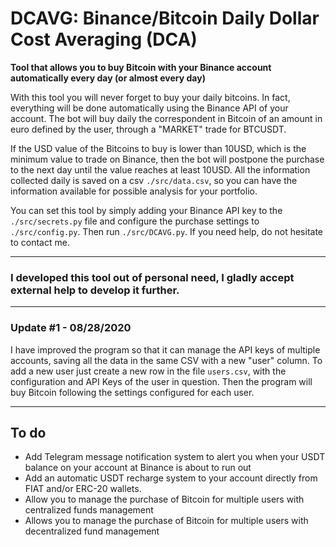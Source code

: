 # DCAVG: Binance/Bitcoin Daily Dollar Cost Averaging (DCA)
**Tool that allows you to buy Bitcoin with your Binance account automatically every day (or almost every day)**

With this tool you will never forget to buy your daily bitcoins. In fact, everything will be done automatically using the Binance API of your account. 
The bot will buy daily the correspondent in Bitcoin of an amount in euro defined by the user, through a "MARKET" trade for BTCUSDT. 

If the USD value of the Bitcoins to buy is lower than 10USD, which is the minimum value to trade on Binance, then the bot will postpone the purchase to the next day until the value reaches at least 10USD. 
All the information collected daily is saved on a csv `./src/data.csv`, so you can have the information available for possible analysis for your portfolio.   

You can set this tool by simply adding your Binance API key to the `./src/secrets.py` file and configure the purchase settings to `./src/config.py`. Then run `./src/DCAVG.py`. If you need help, do not hesitate to contact me. 

---

### I developed this tool out of personal need, I gladly accept external help to develop it further.

---

### Update #1 - 08/28/2020

I have improved the program so that it can manage the API keys of multiple accounts, saving all the data in the same CSV with a new "user" column. To add a new user just create a new row in the file `users.csv`, with the configuration and API Keys of the user in question. Then the program will buy Bitcoin following the settings configured for each user. 

---


## To do

 - Add Telegram message notification system to alert you when your USDT balance on your account at Binance is about to run out
 - Add an automatic USDT recharge system to your account directly from FIAT and/or ERC-20 wallets. 
 - Allow you to manage the purchase of Bitcoin for multiple users with centralized funds management
 - Allows you to manage the purchase of Bitcoin for multiple users with decentralized fund management

